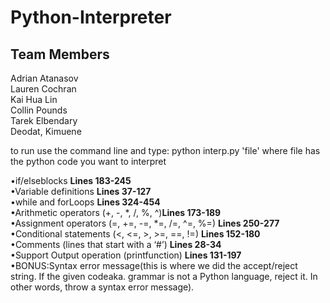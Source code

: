 # Python-Interpreter

## Team Members <br>
Adrian Atanasov<br>
Lauren Cochran<br>
Kai Hua Lin<br>
Collin Pounds<br>
Tarek Elbendary<br>
Deodat, Kimuene<br>

to run use the command line and type: python interp.py 'file' where file has the python code you want to interpret 

•if/elseblocks **Lines 183-245**<br>
•Variable definitions **Lines 37-127**<br>
•while and forLoops **Lines 324-454**<br>
•Arithmetic operators (+, -, *, /, %, ^)**Lines 173-189**<br> 
•Assignment operators (=, +=, -=, *=, /=, ^=, %=) **Lines 250-277**<br>
•Conditional statements (<, <=, >, >=, ==, !=) **Lines 152-180**<br>
•Comments (lines that start with a ‘#’) **Lines 28-34**<br>
•Support Output operation (printfunction) **Lines 131-197**<br>
•BONUS:Syntax error message(this is where we did the accept/reject string. If the given codeaka. grammar is not a Python language, reject it. In other words, throw a syntax error message).<br>
